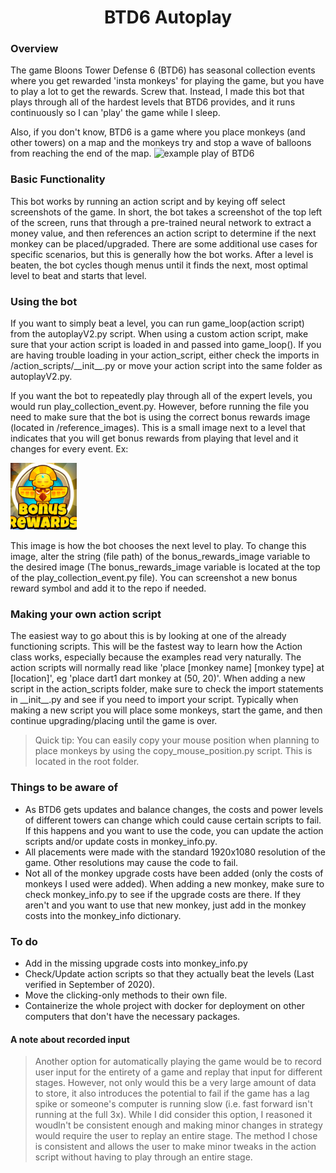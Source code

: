 <h1 align='center'> BTD6 Autoplay </h1>


### Overview
The game Bloons Tower Defense 6 (BTD6) has seasonal collection events where you get rewarded 'insta monkeys' for playing the game, but you have to play a lot to get the rewards. Screw that. Instead, I made this bot that plays through all of the hardest levels that BTD6 provides, and it runs continuously so I can 'play' the game while I sleep.

Also, if you don't know, BTD6 is a game where you place monkeys (and other towers) on a map and the monkeys try and stop a wave of balloons from reaching the end of the map. ![example play of BTD6](https://user-images.githubusercontent.com/56176262/151027387-73c97797-2bfb-4f7e-a7fa-c9a78a5ec9bf.png)

### Basic Functionality
This bot works by running an action script and by keying off select screenshots of the game. In short, the bot takes a screenshot of the top left of the screen, runs that through a pre-trained neural network to extract a money value, and then references an action script to determine if the next monkey can be placed/upgraded. There are some additional use cases for specific scenarios, but this is generally how the bot works. After a level is beaten, the bot cycles though menus until it finds the next, most optimal level to beat and starts that level.

### Using the bot
If you want to simply beat a level, you can run game_loop(action script) from the autoplayV2.py script. When using a custom action script, make sure that your action script is loaded in and passed into game_loop(). If you are having trouble loading in your action_script, either check the imports in /action_scripts/\_\_init\_\_.py or move your action script into the same folder as autoplayV2.py. 

If you want the bot to repeatedly play through all of the expert levels, you would run play_collection_event.py. However, before running the file you need to make sure that the bot is using the correct bonus rewards image (located in /reference_images). This is a small image next to a level that indicates that you will get bonus rewards from playing that level and it changes for every event. Ex:

![bonus rewards](/Autoplay/reference_images/bonus_rewards.png)

This image is how the bot chooses the next level to play. To change this image, alter the string (file path) of the bonus_rewards_image variable to the desired image (The bonus_rewards_image variable is located at the top of the play_collection_event.py file). You can screenshot a new bonus reward symbol and add it to the repo if needed.
 
### Making your own action script
The easiest way to go about this is by looking at one of the already functioning scripts. This will be the fastest way to learn how the Action class works, especially because the examples read very naturally. The action scripts will normally read like 'place [monkey name] [monkey type] at [location]', eg 'place dart1 dart monkey at (50, 20)'. When adding a new script in the action_scripts folder, make sure to check the import statements in \_\_init\_\_.py and see if you need to import your script. Typically when making a new script you will place some monkeys, start the game, and then continue upgrading/placing until the game is over. 
>Quick tip: You can easily copy your mouse position when planning to place monkeys by using the copy_mouse_position.py script. This is located in the root folder.
 
### Things to be aware of
- As BTD6 gets updates and balance changes, the costs and power levels of different towers can change which could cause certain scripts to fail. If this happens and you want to use the code, you can update the action scripts and/or update costs in monkey_info.py.
- All placements were made with the standard 1920x1080 resolution of the game. Other resolutions may cause the code to fail.
- Not all of the monkey upgrade costs have been added (only the costs of monkeys I used were added). When adding a new monkey, make sure to check monkey_info.py to see if the upgrade costs are there. If they aren't and you want to use that new monkey, just add in the monkey costs into the monkey_info dictionary. 

### To do
- Add in the missing upgrade costs into monkey_info.py
- Check/Update action scripts so that they actually beat the levels (Last verified in September of 2020).
- Move the clicking-only methods to their own file.
- Containerize the whole project with docker for deployment on other computers that don't have the necessary packages.

#### A note about recorded input
>Another option for automatically playing the game would be to record user input for the entirety of a game and replay that input for different stages. However, not only would this be a very large amount of data to store, it also introduces the potential to fail if the game has a lag spike or someone's computer is running slow (i.e. fast forward isn't running at the full 3x). While I did consider this option, I reasoned it woudln't be consistent enough and making minor changes in strategy would require the user to replay an entire stage. The method I chose is consistent and allows the user to make minor tweaks in the action script without having to play through an entire stage.
 

